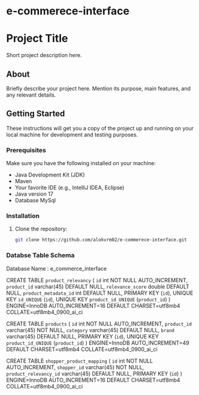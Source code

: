# e-commerece-interface
# Project Title

Short project description here.

## About

Briefly describe your project here. Mention its purpose, main features, and any relevant details.

## Getting Started

These instructions will get you a copy of the project up and running on your local machine for development and testing purposes.

### Prerequisites

Make sure you have the following installed on your machine:

- Java Development Kit (JDK)
- Maven
- Your favorite IDE (e.g., IntelliJ IDEA, Eclipse)
- Java version 17
- Database MySql

### Installation

1. Clone the repository:

   ```bash
   git clone https://github.com/alokvrm02/e-commerece-interface.git

### Databse Table Schema
Database Name : e_commerce_interface

CREATE TABLE `product_relevancy` (
  `id` int NOT NULL AUTO_INCREMENT,
  `product_id` varchar(45) DEFAULT NULL,
  `relevance_score` double DEFAULT NULL,
  `product_metadata_id` int DEFAULT NULL,
  PRIMARY KEY (`id`),
  UNIQUE KEY `id_UNIQUE` (`id`),
  UNIQUE KEY `product_id_UNIQUE` (`product_id`)
) ENGINE=InnoDB AUTO_INCREMENT=16 DEFAULT CHARSET=utf8mb4 COLLATE=utf8mb4_0900_ai_ci

CREATE TABLE `products` (
  `id` int NOT NULL AUTO_INCREMENT,
  `product_id` varchar(45) NOT NULL,
  `category` varchar(45) DEFAULT NULL,
  `brand` varchar(45) DEFAULT NULL,
  PRIMARY KEY (`id`),
  UNIQUE KEY `product_id_UNIQUE` (`product_id`)
) ENGINE=InnoDB AUTO_INCREMENT=49 DEFAULT CHARSET=utf8mb4 COLLATE=utf8mb4_0900_ai_ci

CREATE TABLE `shopper_product_mapping` (
  `id` int NOT NULL AUTO_INCREMENT,
  `shopper_id` varchar(45) NOT NULL,
  `product_relevancy_id` varchar(45) DEFAULT NULL,
  PRIMARY KEY (`id`)
) ENGINE=InnoDB AUTO_INCREMENT=16 DEFAULT CHARSET=utf8mb4 COLLATE=utf8mb4_0900_ai_ci
   

